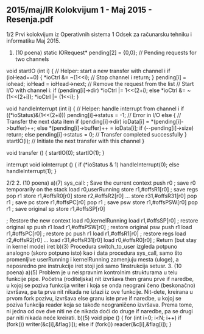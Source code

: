 2015/maj/IR Kolokvijum 1 - Maj 2015 - Resenja.pdf
--------------------------------------------------------------------------------


1/2
Prvi kolokvijum iz Operativnih sistema 1
Odsek za računarsku tehniku i informatiku
Maj 2015.
1. (10 poena)
static IORequest* pending[2] = {0,0}; // Pending requests for two channels

void startIO (int i) { // Helper: start a new transfer with channel i
  if (ioHead==0) {
    *ioCtrl &= ~(1<<i); // Stop channel i
    return;
  }
  pending[i] = iohead;
  ioHead = ioHead->next; // Remove the request from the list
  // Start I/O with channel i:
  if (pending[i]->dir)
    *ioCtrl |= 1<<(2+i);
  else
    *ioCtrl &= ~(1<<(2+i));
  *ioCtrl |= (1<<i);
}

void handleInterrupt (int i) { // Helper: handle interrupt from channel i
  if ((*ioStatus)&(1<<(2+i)))
    pending[i]->status = -1;  // Error in I/O
  else {  // Transfer the next data item
    if (pending[i]->dir)
      ioData[i] = *(pending[i]->buffer)++;
    else
      *(pending[i]->buffer)++ = ioData[i];
    if (--pending[i]->size)
      return;
    else
      pending[i]->status = 0;  // Transfer completed successfully
  }
  startIO(i); // Initiate the next transfer with this channel
}

void transfer () {
  startIO(0);
  startIO(1);
}

interrupt void ioInterrupt () {
  if (*ioStatus & 1)
    handleInterrupt(0);
  else
    handleInterrupt(1);
}

2/2
2. (10 poena)
a)(7)
sys_call:   ; Save the current context
push r0 ; save r0 temporarily on the stack
load r0,userRunning
store r1,#offsR1[r0] ; save regs
pop r1
store r1,#offsR0[r0]
store r2,#offsR2[r0]
...
store r31,#offsR31[r0]
pop r1 ; save pc
store r1,#offsPC[r0]
pop r1 ; save psw
store r1,#offsPSW[r0]
pop r1 ; save original sp
store r1,#offsSP[r0]

; Restore the new context
load r0,kernelRunning
load r1,#offsSP[r0] ; restore original sp
push r1
load r1,#offsPSW[r0] ; restore original psw
push r1
load r1,#offsPC[r0] ; restore pc
push r1
load r1,#offsR1[r0] ; restore regs
load r2,#offsR2[r0]
...
load r31,#offsR31[r0]
load r0,#offsR0[r0]
; Return (but stay in kernel mode)
iret
b)(3)    Procedura switch_to_user izgleda potpuno analogno (skoro potpuno isto) kao i data
procedura sys_call, samo što promenljive userRunning i kernelRunning zamenjuju mesta
(uloge), a neposredno pre instrukcije
iret stoji još samo 1instrukcija setusr.
3. (10 poena)
a)(5) Problem je u neispravnim kontrolnim strukturama u telu funkcije pipe. Početna
(roditeljska) nit izvršava then granu prve if naredbe, u kojoj se poziva funkcija writer i koja
se onda neograni
čeno (beskonačno) izvršava, pa ta prva nit nikada ne izlazi iz ove funkcije.
Nit-dete, kreirana u prvom fork pozivu, izvršava else granu iste prve if naredbe, u kojoj se
poziva funkcija reader koja se takođe neograničeno izvršava. Prema tome, ni jedna od ove
dve niti ne
će nikada doći do druge if naredbe, pa se drugi par niti nikada neće kreirati.
b)(5)
void pipe () {
  for (int i=0; i<N; i++)
    if (fork())
      writer(&c[i],&flag[i]);
    else
      if (fork())
        reader(&c[i],&flag[i]);
}
